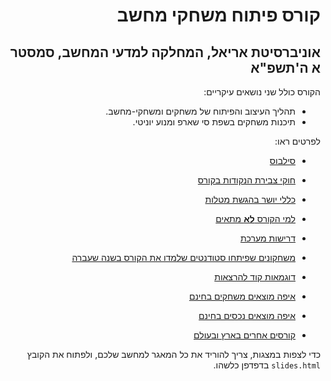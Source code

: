 <div dir='rtl' lang='he'>

# קורס פיתוח משחקי מחשב
## אוניברסיטת אריאל, המחלקה למדעי המחשב, סמסטר א ה'תשפ"א

הקורס כולל שני נושאים עיקריים:

* תהליך העיצוב והפיתוח של משחקים ומשחקי-מחשב.
* תיכנות משחקים בשפת סי שארפ ומנוע יוניטי. 

לפרטים ראו:

* [סילבוס](syllabus.pdf)

* [חוקי צבירת הנקודות בקורס](grade-rules.md)

* [כללי יושר בהגשת מטלות](honesty-rules.md)

* [למי הקורס **לא** מתאים](disclaimer.md)

* [דרישות מערכת](hardware.md)

* [משחקונים שפיתחו סטודנטים שלמדו את הקורס בשנה שעברה](https://sites.google.com/view/gamedev-5780)

* [דוגמאות קוד להרצאות](../../../)

* [איפה מוצאים משחקים בחינם](free-games.md)

* [איפה מוצאים נכסים בחינם](free-assets.md)

* [קורסים אחרים בארץ ובעולם](other-courses.md)

כדי לצפות במצגות, צריך להוריד את כל המאגר למחשב שלכם,
ולפתוח את הקובץ
`slides.html`
בדפדפן כלשהו.


</div>